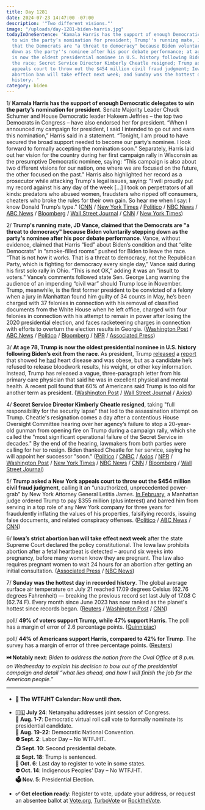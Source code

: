 ```yaml
---
title: Day 1281
date: 2024-07-23 14:47:00 -07:00
description: '"Two different visions."'
image: "/uploads/day-1281-biden-harris.jpg"
todayInOneSentence: 'Kamala Harris has the support of enough Democratic delegates
  to win the party’s nomination for president; Trump''s running mate, JD Vance, claimed
  that the Democrats are "a threat to democracy" because Biden voluntarily stepping
  down as the party''s nominee after his poor debate performance; at age 78, Trump
  is now the oldest presidential nominee in U.S. history following Biden’s exit from
  the race; Secret Service Director Kimberly Cheatle resigned; Trump asked a New York
  appeals court to throw out the $454 million civil fraud judgment; Iowa’s strict
  abortion ban will take effect next week; and Sunday was the hottest day in recorded
  history. '
category: biden
---
```


1/ **Kamala Harris has the support of enough Democratic delegates to win the party’s nomination for president**. Senate Majority Leader Chuck Schumer and House Democratic leader Hakeem Jeffries – the top two Democrats in Congress – have also endorsed her for president. “When I announced my campaign for president, I said I intended to go out and earn this nomination,” Harris said in a statement. “Tonight, I am proud to have secured the broad support needed to become our party’s nominee. I look forward to formally accepting the nomination soon.” Separately, Harris laid out her vision for the country during her first campaign rally in Wisconsin as the presumptive Democratic nominee, saying: “This campaign is also about two different visions for our nation, one where we are focused on the future, the other focused on the past." Harris also highlighted her record as a prosecutor while attacking Trump's legal issues, saying: "I will proudly put my record against his any day of the week \[...\] I took on perpetrators of all kinds: predators who abused women, fraudsters who ripped off consumers, cheaters who broke the rules for their own gain. So hear me when I say: I know Donald Trump’s type.” ([CNN](https://www.cnn.com/politics/live-news/kamala-harris-biden-trump-election-07-23-24/index.html) / [New York Times](https://www.nytimes.com/2024/07/22/us/politics/kamala-harris-trump-2024-election.html) / [Politico](https://www.politico.com/news/2024/07/22/kamala-harris-has-enough-verbal-commitments-to-secure-democratic-nomination-00170535) / [NBC News](https://www.nbcnews.com/politics/2024-election/democratic-leaders-chuck-schumer-hakeem-jeffries-endorse-harris-presid-rcna163249) / [ABC News](https://abcnews.go.com/Politics/live-updates/biden-drops-out-updates/?id=112113289) / [Bloomberg](https://www.bloomberg.com/news/articles/2024-07-23/schumer-jeffries-to-endorse-kamala-harris-for-president?sref=MIBMEEoj) / [Wall Street Journal](https://www.wsj.com/politics/elections/democrats-new-attack-trump-old-age-1e765b20?mod=hp_lead_pos7) / [CNN](https://www.cnn.com/2024/07/22/politics/kamala-harris-delegates-democratic-presidential-nomination/) / [New York Times](https://www.nytimes.com/live/2024/07/23/us/harris-trump-news-election-biden))

2/ **Trump's running mate, JD Vance, claimed that the Democrats are "a threat to democracy" because Biden voluntarily stepping down as the party's nominee after his poor debate performance**. Vance, without evidence, claimed that Harris “lied” about Biden’s condition and that “elite Democrats” in “smoke-filled rooms” pushed for Biden to leave the race. “That is not how it works. That is a threat to democracy, not the Republican Party, which is fighting for democracy every single day,” Vance said during his first solo rally in Ohio. “This is not OK,” adding it was an "insult to voters." Vance’s comments followed state Sen. George Lang warning the audience of an impending “civil war” should Trump lose in November. Trump, meanwhile, is the first former president to be convicted of a felony when a jury in Manhattan found him guilty of 34 counts in May, he’s been charged with 37 felonies in connection with his removal of classified documents from the White House when he left office, charged with four felonies in connection with his attempt to remain in power after losing the 2020 presidential election, and faces racketeering charges in connection with efforts to overturn the election results in Georgia. ([Washington Post](https://www.washingtonpost.com/politics/2024/07/22/jd-vance-rallies-ohio-virginia/) / [ABC News](https://abcnews.go.com/Politics/jd-vance-hometown-middletown-ohio-solo-rally/story?id=112106987) / [Politico](https://www.politico.com/news/2024/07/22/vance-attacks-harris-biden-00170394) / [Bloomberg](https://www.bloomberg.com/news/articles/2024-07-22/vance-calls-democrats-threat-to-democracy-after-biden-ouster?sref=MIBMEEoj) / [NPR](https://www.npr.org/2024/07/21/nx-s1-5047825/donald-trump-jd-vance-michigan-rally) / [Associated Press](https://apnews.com/article/jd-vance-trump-virginia-ohio-a814f31dffb066e8a6e2335ba81032bb))

3/ **At age 78, Trump is now the oldest presidential nominee in U.S. history following Biden’s exit from the race**. As president, Trump [released](https://whatthefuckjusthappenedtoday.com/2018/01/16/day-362/#7-the-white-house-doctor-said-trump) a [report](https://whatthefuckjusthappenedtoday.com/2019/02/14/day-756/) that showed he [had](https://whatthefuckjusthappenedtoday.com/2020/05/19/day-1216/#2-white-house-press-secretary-kaylei) heart disease and was obese, but as a candidate he’s refused to release bloodwork results, his weight, or other key information. Instead, Trump has released a vague, three-paragraph letter from his primary care physician that said he was in excellent physical and mental health. A recent poll found that 60% of Americans said Trump is too old for another term as president. ([Washington Post](https://www.washingtonpost.com/politics/2024/07/22/trump-age-health/) / [Wall Street Journal](https://www.wsj.com/politics/elections/democrats-new-attack-trump-old-age-1e765b20?mod=hp_lead_pos7) / [Axios](https://www.axios.com/2024/07/23/trump-harris-message-fundraising))

4/ **Secret Service Director Kimberly Cheatle resigned**, taking "full responsibility for the security lapse" that led to the assassination attempt on Trump. Cheatle's resignation comes a day after a contentious House Oversight Committee hearing over her agency’s failure to stop a 20-year-old gunman from opening fire on Trump during a campaign rally, which she called the "most significant operational failure of the Secret Service in decades." By the end of the hearing, lawmakers from both parties were calling for her to resign. Biden thanked Cheatle for her service, saying he will appoint her successor "soon." ([Politico](https://www.politico.com/news/2024/07/23/secret-service-director-resigns-after-trump-shooting-fallout-00170580) / [CNBC](https://www.cnbc.com/2024/07/23/secret-service-resigns-trump-shooting.html) / [Axios](https://www.axios.com/2024/07/23/kimberly-cheatle-resigns-secret-service-trump) / [NPR](https://www.npr.org/2024/07/23/g-s1-12854/nancy-mace-vote-impeach-secret-service-director) / [Washington Post](https://www.washingtonpost.com/nation/2024/07/23/secret-service-director-cheatle-scrutiny/) / [New York Times](https://www.nytimes.com/2024/07/23/us/politics/cheatle-secret-service-director-resigns.html) / [NBC News](https://www.nbcnews.com/politics/national-security/secret-service-director-step-resignation-calls-trump-assassination-att-rcna163222) / [CNN](https://www.cnn.com/politics/live-news/secret-service-kimberly-cheatle-resigns-07-23-24/index.html) / [Bloomberg](https://www.bloomberg.com/news/articles/2024-07-23/secret-service-director-resigns-following-trump-shooting-furor?sref=MIBMEEoj) / [Wall Street Journal](https://www.wsj.com/us-news/secret-service-director-kimberly-cheatle-resigns-trump-shooting-2c1c35f1?mod=hp_lead_pos1))

5/ **Trump asked a New York appeals court to throw out the $454 million civil fraud judgment**, calling it an “unauthorized, unprecedented power-grab” by New York Attorney General Letitia James. [In February](https://whatthefuckjusthappenedtoday.com/2024/02/20/day-1127/#5-a-manhattan-judge-ordered-trump-to), a Manhattan judge ordered Trump to pay $355 million (plus interest) and barred him from serving in a top role of any New York company for three years for fraudulently inflating the values of his properties, falsifying records, issuing false documents, and related conspiracy offenses. ([Politico](https://www.politico.com/news/2024/07/22/trump-appeals-fraud-judgment-business-00170534) / [ABC News](https://abcnews.go.com/US/trump-appeals-454-million-new-york-civil-fraud/story?id=112162683) / [CNN](https://www.cnn.com/2024/07/22/politics/trump-new-york-appeals-court-civil-judgement/index.html))

6/ **Iowa’s strict abortion ban will take effect next week** after the state Supreme Court declared the policy constitutional. The Iowa law prohibits abortion after a fetal heartbeat is detected – around six weeks into pregnancy, before many women know they are pregnant. The law also requires pregnant women to wait 24 hours for an abortion after getting an initial consultation. ([Associated Press](https://apnews.com/article/abortion-ban-iowa-b512e24eeea4e7a40cdabece4d9d3b01) / [NBC News](https://www.nbcnews.com/health/womens-health/iowa-abortion-law-to-go-into-effect-rcna162810))

7/ **Sunday was the hottest day in recorded history**. The global average surface air temperature on July 21 reached 17.09 degrees Celsius (62.76 degrees Fahrenheit) — breaking the previous record set last July of 17.08 C (62.74 F). Every month since June 2023 has now ranked as the planet's hottest since records began. ([Reuters](https://www.reuters.com/world/world-registers-hottest-day-ever-recorded-july-21-monitor-says-2024-07-23/) / [Washington Post](https://www.washingtonpost.com/climate-environment/2024/07/23/hottest-day-ever-recorded-climate-change/) / [CNN](https://www.cnn.com/2024/07/23/climate/hottest-day-global-record/))

poll/ **49% of voters support Trump, while 47% support Harris**. The poll has a margin of error of 2.6 percentage points. ([Quinnipiac](https://poll.qu.edu/poll-release?releaseid=3901))

poll/ **44% of Americans support Harris, compared to 42% for Trump**. The survey has a margin of error of three percentage points. ([Reuters](https://www.reuters.com/world/us/harris-leads-trump-44-42-us-presidential-race-reutersipsos-poll-finds-2024-07-23/))

**⏭️ Notably next**: *Biden to address the nation from the Oval Office at 8 p.m. on Wednesday to explain his decision to bow out of the presidential campaign and detail “what lies ahead, and how I will finish the job for the American people.”*

---

* #### 📅 The WTFJHT Calendar: Now until *then*.

* **🇮🇱 July 24**: Netanyahu addresses joint session of Congress.\
  **🫏 Aug. 1-7**: Democratic virtual roll call vote to formally nominate its presidential candidate. \
  **🫏 Aug. 19-22**: Democratic National Convention.\
  **⛔️ Sept. 2**: Labor Day – No WTFJHT. \
  **📺 Sept. 10**: Second presidential debate.\
  **⚖️ Sept. 18**: Trump is sentenced.\
  **📆 Oct. 6**: Last day to register to vote in some states. \
  **⛔️ Oct. 14**: Indigenous Peoples’ Day – No WTFJHT. \
  **🗳️ Nov. 5**: Presidential Election.

* **✅ Get election ready**: Register to vote, update your address, or request an absentee ballot at [Vote.org](https://www.vote.org/), [TurboVote](https://turbovote.org/) or [RocktheVote](https://www.rockthevote.org/).
